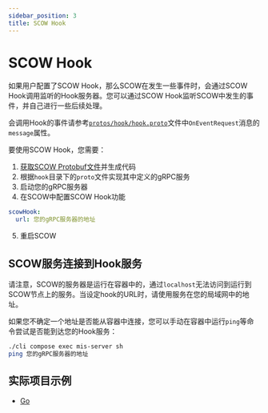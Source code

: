 ```yaml
---
sidebar_position: 3
title: SCOW Hook
---
```


# SCOW Hook

如果用户配置了SCOW Hook，那么SCOW在发生一些事件时，会通过SCOW Hook调用监听的Hook服务器。您可以通过SCOW Hook监听SCOW中发生的事件，并自己进行一些后续处理。

会调用Hook的事件请参考[`protos/hook/hook.proto`](%REPO_FILE_URL%/protos/hook/hook.proto)文件中`OnEventRequest`消息的`message`属性。

要使用SCOW Hook，您需要：

1. [获取SCOW Protobuf文件](./proto.md)并生成代码
2. 根据`hook`目录下的`proto`文件实现其中定义的gRPC服务
3. 启动您的gRPC服务器
4. 在SCOW中配置SCOW Hook功能

```yaml title="config/common.yaml"
scowHook:
  url: 您的gRPC服务器的地址
```

5. 重启SCOW

## SCOW服务连接到Hook服务

请注意，SCOW的服务器是运行在容器中的，通过`localhost`无法访问到运行到SCOW节点上的服务。当设定hook的URL时，请使用服务在您的局域网中的地址。

如果您不确定一个地址是否能从容器中连接，您可以手动在容器中运行`ping`等命令尝试是否能到达您的Hook服务：

```bash
./cli compose exec mis-server sh
ping 您的gRPC服务器的地址
```

## 实际项目示例

- [Go](./examples/go.md#实现并注册scow-hook)


